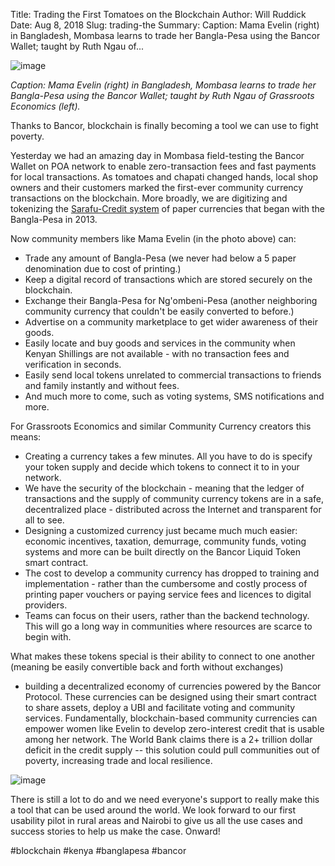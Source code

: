 Title: Trading the First Tomatoes on the Blockchain
Author: Will Ruddick
Date: Aug 8, 2018
Slug: trading-the
Summary: Caption: Mama Evelin (right) in Bangladesh, Mombasa learns to trade
her Bangla-Pesa using the Bancor Wallet; taught by Ruth Ngau of...

![image](images/blog/trading-the1.webp)

_Caption: Mama Evelin (right) in Bangladesh, Mombasa learns to trade her
Bangla-Pesa using the Bancor Wallet; taught by Ruth Ngau of Grassroots
Economics (left)._

Thanks to Bancor, blockchain is finally becoming a tool we can use to
fight poverty.

Yesterday we had an amazing day in Mombasa field-testing the Bancor
Wallet on POA network to enable zero-transaction fees and fast payments
for local transactions. As tomatoes and chapati changed hands, local
shop owners and their customers marked the first-ever community currency
transactions on the blockchain. More broadly, we are digitizing and
tokenizing the [Sarafu-Credit
system](http://en.wikipedia.org/wiki/Sarafu-Credit) of paper currencies
that began with the Bangla-Pesa in 2013.

Now community members like Mama Evelin (in the photo above) can:

- Trade any amount of Bangla-Pesa (we never had below a 5 paper
  denomination due to cost of printing.)
- Keep a digital record of transactions which are stored securely on
  the blockchain.
- Exchange their Bangla-Pesa for Ng'ombeni-Pesa (another neighboring
  community currency that couldn't be easily converted to before.)
- Advertise on a community marketplace to get wider awareness of their
  goods.
- Easily locate and buy goods and services in the community when
  Kenyan Shillings are not available - with no transaction fees and
  verification in seconds.
- Easily send local tokens unrelated to commercial transactions to
  friends and family instantly and without fees.
- And much more to come, such as voting systems, SMS notifications and
  more.

For Grassroots Economics and similar Community Currency creators this
means:

- Creating a currency takes a few minutes. All you have to do is
  specify your token supply and decide which tokens to connect it to
  in your network.
- We have the security of the blockchain - meaning that the ledger of
  transactions and the supply of community currency tokens are in a
  safe, decentralized place - distributed across the Internet and
  transparent for all to see.
- Designing a customized currency just became much much easier:
  economic incentives, taxation, demurrage, community funds, voting
  systems and more can be built directly on the Bancor Liquid Token
  smart contract.
- The cost to develop a community currency has dropped to training and
  implementation - rather than the cumbersome and costly process of
  printing paper vouchers or paying service fees and licences to
  digital providers.
- Teams can focus on their users, rather than the backend technology.
  This will go a long way in communities where resources are scarce to
  begin with.

What makes these tokens special is their ability to connect to one
another (meaning be easily convertible back and forth without exchanges)

- building a decentralized economy of currencies powered by the Bancor
  Protocol. These currencies can be designed using their smart contract to
  share assets, deploy a UBI and facilitate voting and community services.
  Fundamentally, blockchain-based community currencies can empower women
  like Evelin to develop zero-interest credit that is usable among her
  network. The World Bank claims there is a 2+ trillion dollar deficit in
  the credit supply -- this solution could pull communities out of
  poverty, increasing trade and local resilience.

![image](images/blog/trading-the96.webp)

There is still a lot to do and we need everyone's support to really
make this a tool that can be used around the world. We look forward to
our first usability pilot in rural areas and Nairobi to give us all the
use cases and success stories to help us make the case. Onward!

#blockchain #kenya #banglapesa #bancor
